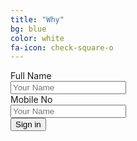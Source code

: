 ```yaml
---
title: "Why"
bg: blue
color: white
fa-icon: check-square-o
---
```


<form action="https://getsimpleform.com/messages?form_api_token=f21c9f6d668564eb6d853a65cf8c1e77" method="post" class="form-horizontal">
  <!-- the redirect_to is optional, the form will redirect to the referrer on submission -->
  <input type='hidden' name='redirect_to' value='http://google.com'/>
  <div class="form-group">
    <label for="FullName" class="col-sm-2 control-label">
    Full Name</label>
    <div class="col-sm-10">
      <input type="text" class="form-control" id="FullName" placeholder="Your Name" name="FullName:">
    </div>
  </div>

   <div class="form-group">
    <label for="MobileNo" class="col-sm-2 control-label">
    Mobile No</label>
    <div class="col-sm-10">
      <input type="number" class="form-control" id="MobileNo" placeholder="Your Name" name="Mobile:">
    </div>
  </div>
  
   <div class="form-group">
    <div class="col-sm-offset-2 col-sm-10">
      <button type="submit" class="btn btn-default">Sign in</button>
    </div>
  </div>
</form>